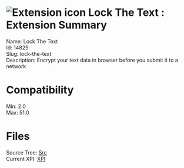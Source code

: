 # ![Extension icon](https://addons.thunderbird.net/static/img/addon-icons/default-64.png) Lock The Text : Extension Summary

Name: Lock The Text  
Id: 14829  
Slug: lock-the-text  
Description: Encrypt your text data in browser before you submit it to a network
  

# Compatibility
Min: 2.0  
Max: 51.0  

# Files

Source Tree: [Src](C:/Dev/Thunderbird/ThunderKdB/xall/xOther/14829-lock-the-text/src)  
Current XPI: [XPI](C:/Dev/Thunderbird/ThunderKdB/xall/xOther/14829-lock-the-text/xpi)  



